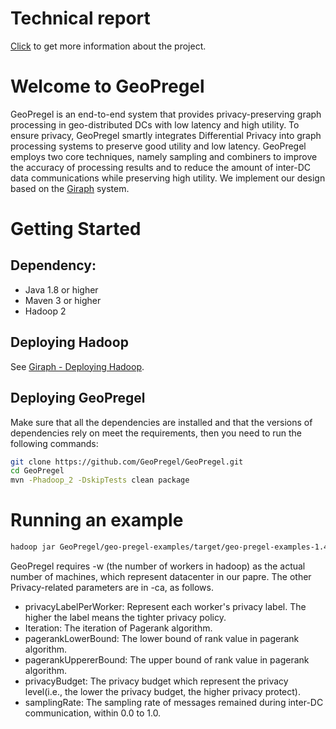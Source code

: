 
# Technical report

[Click](https://github.com/GeoPregel/GeoPregel/blob/master/technical%20report/GeoPregel_SC22.pdf) to get more information about the project.

# Welcome to GeoPregel

GeoPregel is an end-to-end system that provides privacy-preserving graph processing in geo-distributed DCs with low latency and high utility.  To ensure privacy, GeoPregel smartly integrates Differential Privacy into graph processing systems to preserve good utility and low latency. GeoPregel employs two core techniques, namely sampling and combiners to improve the accuracy of processing results and to reduce the amount of inter-DC data communications while preserving high utility. We implement our design based on the [Giraph](https://giraph.apache.org/) system.

# Getting Started

## Dependency:

- Java 1.8 or higher
- Maven 3 or higher
- Hadoop 2

## Deploying Hadoop

See [Giraph - Deploying Hadoop](https://giraph.apache.org/quick_start.html#qs_section_2). 

## Deploying GeoPregel

Make sure that all the dependencies are installed and that the versions of dependencies rely on meet the requirements, then you need to run the following commands:

```bash
git clone https://github.com/GeoPregel/GeoPregel.git
cd GeoPregel
mvn -Phadoop_2 -DskipTests clean package
```

# Running an example

```bash
hadoop jar GeoPregel/geo-pregel-examples/target/geo-pregel-examples-1.4.0-SNAPSHOT-for-hadoop-2.5.1-jar-with-dependencies.jar org.apache.giraph.GiraphRunner org.apache.giraph.examples.SimplePageRankComputation  -vif org.apache.giraph.io.formats.JsonLongDoubleFloatDoubleVertexInputFormat  -vip /livejournal_json -vof org.apache.giraph.io.formats.IdWithValueTextOutputFormat -op /output -w 5 -ca mapred.job.tracker=localhost,privacyLabelPerWorker="2 3 1 3 3",pagerankIteration=20,pagerankLowerBound=0.15,pagerankUppererBound=500,samplingRate=0.8  -mc org.apache.giraph.examples.SimplePageRankComputation\$SimplePageRankMasterCompute
```


GeoPregel requires -w (the number of workers in hadoop) as the actual number of machines, which represent datacenter in our papre. The other Privacy-related parameters are in -ca, as follows.

- privacyLabelPerWorker: Represent each worker's privacy label. The higher the label means the tighter privacy policy.
- Iteration: The iteration of Pagerank algorithm.
- pagerankLowerBound: The lower bound of rank value in pagerank algorithm.
- pagerankUppererBound: The upper bound of rank value in pagerank algorithm.
- privacyBudget: The privacy budget which represent the privacy level(i.e., the lower the privacy budget, the higher privacy protect).
- samplingRate: The sampling rate of messages remained during inter-DC communication, within 0.0 to 1.0. 
